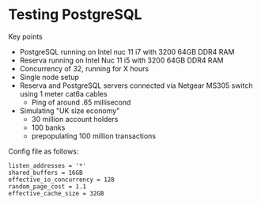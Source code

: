 # Testing PostgreSQL

Key points

- PostgreSQL running on Intel nuc 11 i7 with 3200 64GB DDR4 RAM
- Reserva running on Intel Nuc 11 i5 with 3200 64GB DDR4 RAM
- Concurrency of 32, running for X hours
- Single node setup
- Reserva and PostgreSQL servers connected via Netgear MS305 switch using 1 meter cat6a cables
    - Ping of around .65 millisecond
- Simulating "UK size economy"
    - 30 million account holders
    - 100 banks
    - prepopulating 100 million transactions

Config file as follows:

```
listen_addresses = '*'
shared_buffers = 16GB
effective_io_concurrency = 128
random_page_cost = 1.1
effective_cache_size = 32GB
```